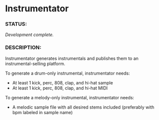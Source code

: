 # Instrumentator

### STATUS:

*Development complete.*

### DESCRIPTION:

Instrumentator generates instrumentals and publishes them to an instrumental-selling platform.

To generate a drum-only instrumental, instrumentator needs:
- At least 1 kick, perc, 808, clap, and hi-hat sample
- At least 1 kick, perc, 808, clap, and hi-hat MIDI

To generate a melody-only instrumental, instrumentator needs:
- A melodic sample file with all desired stems included (preferably with bpm labeled in sample name)